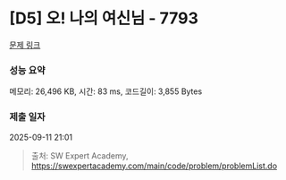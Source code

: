 # [D5] 오! 나의 여신님 - 7793 

[문제 링크](https://swexpertacademy.com/main/code/problem/problemDetail.do?contestProbId=AWsBQpPqMNMDFARG) 

### 성능 요약

메모리: 26,496 KB, 시간: 83 ms, 코드길이: 3,855 Bytes

### 제출 일자

2025-09-11 21:01



> 출처: SW Expert Academy, https://swexpertacademy.com/main/code/problem/problemList.do